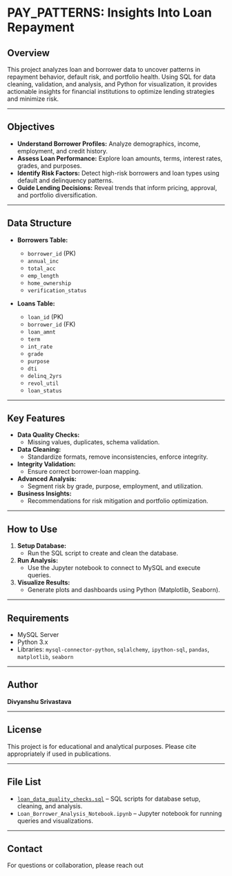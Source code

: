 # PAY_PATTERNS: Insights Into Loan Repayment

## Overview

This project analyzes loan and borrower data to uncover patterns in repayment behavior, default risk, and portfolio health. Using SQL for data cleaning, validation, and analysis, and Python for visualization, 
it provides actionable insights for financial institutions to optimize lending strategies and minimize risk.

---

## Objectives

- **Understand Borrower Profiles:** Analyze demographics, income, employment, and credit history.
- **Assess Loan Performance:** Explore loan amounts, terms, interest rates, grades, and purposes.
- **Identify Risk Factors:** Detect high-risk borrowers and loan types using default and delinquency patterns.
- **Guide Lending Decisions:** Reveal trends that inform pricing, approval, and portfolio diversification.

---

## Data Structure

- **Borrowers Table:**  
  - `borrower_id` (PK)  
  - `annual_inc`  
  - `total_acc`  
  - `emp_length`  
  - `home_ownership`  
  - `verification_status`  

- **Loans Table:**  
  - `loan_id` (PK)  
  - `borrower_id` (FK)  
  - `loan_amnt`  
  - `term`  
  - `int_rate`  
  - `grade`  
  - `purpose`  
  - `dti`  
  - `delinq_2yrs`  
  - `revol_util`  
  - `loan_status`  

---

## Key Features

- **Data Quality Checks:**  
  - Missing values, duplicates, schema validation.
- **Data Cleaning:**  
  - Standardize formats, remove inconsistencies, enforce integrity.
- **Integrity Validation:**  
  - Ensure correct borrower-loan mapping.
- **Advanced Analysis:**  
  - Segment risk by grade, purpose, employment, and utilization.
- **Business Insights:**  
  - Recommendations for risk mitigation and portfolio optimization.

---

## How to Use

1. **Setup Database:**  
   - Run the SQL script to create and clean the database.
2. **Run Analysis:**  
   - Use the Jupyter notebook to connect to MySQL and execute queries.
3. **Visualize Results:**  
   - Generate plots and dashboards using Python (Matplotlib, Seaborn).

---

## Requirements

- MySQL Server
- Python 3.x
- Libraries: `mysql-connector-python`, `sqlalchemy`, `ipython-sql`, `pandas`, `matplotlib`, `seaborn`

---

## Author

**Divyanshu Srivastava**

---

## License

This project is for educational and analytical purposes. Please cite appropriately if used in publications.

---

## File List

- [`loan_data_quality_checks.sql`](loan_data_quality_checks.sql) – SQL scripts for database setup, cleaning, and analysis.
- `Loan_Borrower_Analysis_Notebook.ipynb` – Jupyter notebook for running queries and visualizations.

---

## Contact

For questions or collaboration, please reach out
